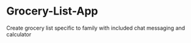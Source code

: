 # Grocery-List-App
Create grocery list specific to family with included chat messaging and calculator
